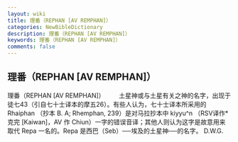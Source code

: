 ```yaml
---
layout: wiki
title: 理番（REPHAN [AV REMPHAN]）
categories: NewBibleDictionary
description: 理番（REPHAN [AV REMPHAN]）
keywords: 理番（REPHAN [AV REMPHAN]）
comments: false
---
```


## 理番（REPHAN [AV REMPHAN]）



理番（REPHAN [AV REMPHAN]）
　　土星神或与土星有关之神的名字，出现于徒七43（引自七十士译本的摩五26）。有些人认为，七十士译本所采用的 Rhaiphan （抄本 B. A; Rhemphan, 239）是对马拉抄本中 kiyyu^n （RSV译作*克完 [Kaiwan]，AV 作 Chiun）一字的错误音译；其他人则认为这字是故意用来取代 Repa 一名的。Repa 是西巴（Seb）──埃及的土星神──的名字。
D.W.G.




